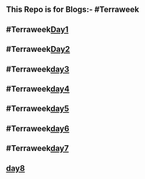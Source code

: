 This Repo is for  Blogs:-
#Terraweek
----
#Terraweek[Day1](https://medium.com/@sushantkapare1717/day-1-introduction-to-terraform-and-terraform-basics-db6ce45fef16)
----
#Terraweek[Day2](https://medium.com/@sushantkapare1717/day-2-terraform-configuration-language-hcl-18b3b37a993f)
----
#Terraweek[day3](https://medium.com/@sushantkapare1717/day-3-terraweek-managing-resources-6a5558ff09fc)
----
#Terraweek[day4](https://medium.com/@sushantkapare1717/day-4-terraform-state-management-c6b3e0e4a448)
---
#Terraweek[day5](https://medium.com/@sushantkapare1717/day-5-terraweek-terraform-modules-e802f4c8e2a3)
---
#Terraweek[day6](https://medium.com/@sushantkapare1717/day06-terraweek-terraform-providers-1c70900d7d62)
---
#Terraweek[day7](https://medium.com/@sushantkapare1717/day-7-terraweek-advanced-topics-e8f5b74e19e1)
---
[day8](https://medium.com/@sushantkapare1717/streamline-your-development-process-with-an-effective-ci-cd-pipeline-61d0582335f2)
---
